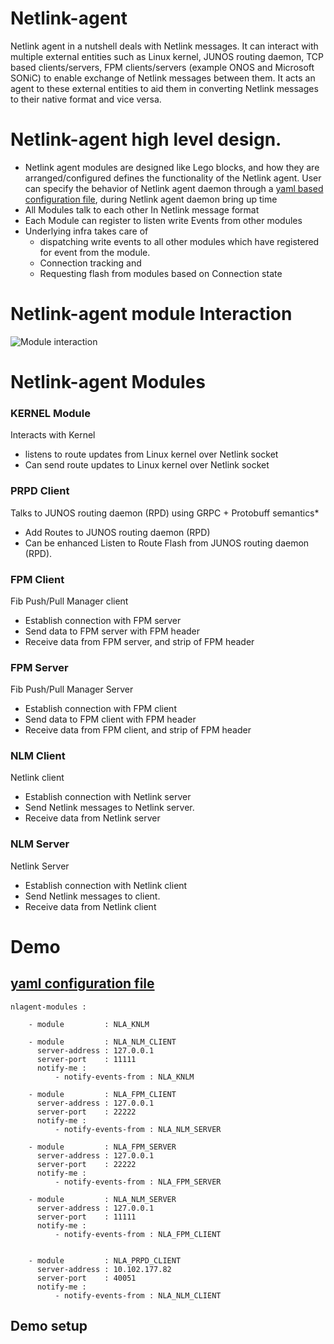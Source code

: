 # Netlink-agent
Netlink agent in a nutshell deals with Netlink messages.
It can interact with multiple external entities such as Linux kernel, JUNOS routing daemon, TCP based clients/servers, FPM  clients/servers (example  ONOS and Microsoft SONiC) to enable exchange of Netlink messages between them.
It acts an agent to these external entities to aid them in converting Netlink messages to their native format and vice versa.



# Netlink-agent high level design.
* Netlink agent modules are designed like Lego blocks, and how they are arranged/configured defines the functionality of the Netlink agent.
   User can specify the behavior of Netlink agent daemon through a [yaml based configuration file](utils/nlagent.yaml), during Netlink agent daemon bring up time
* All Modules talk to each other In Netlink message format
* Each Module can register to listen write Events from other modules
* Underlying infra takes care of 
   - dispatching write events to all other modules which have registered for event from the module.
   - Connection tracking and 
   - Requesting flash from modules based on Connection state

# Netlink-agent module Interaction
![Module interaction](https://user-images.githubusercontent.com/20463666/57955144-e4815c80-78a9-11e9-88d3-2943b2c35966.png)


# Netlink-agent Modules
### KERNEL Module
Interacts with Kernel
- listens to route updates from Linux kernel over Netlink socket
- Can send route updates to Linux kernel over Netlink socket

### PRPD Client
Talks to JUNOS routing daemon (RPD) using GRPC +  Protobuff semantics*
- Add Routes to JUNOS routing daemon (RPD)
- Can be enhanced Listen to Route Flash from JUNOS routing daemon (RPD).

### FPM Client
Fib Push/Pull Manager client
- Establish connection with FPM server
- Send data to FPM server with FPM header
- Receive data from FPM server, and strip of FPM header

### FPM Server
Fib Push/Pull Manager Server
- Establish connection with FPM client
- Send data to FPM client with FPM header
- Receive data from FPM client, and strip of FPM header

### NLM Client
Netlink client
- Establish connection with Netlink server
- Send Netlink messages to Netlink server.
- Receive data from Netlink server

### NLM Server
Netlink Server
- Establish connection with Netlink client
- Send Netlink messages to client.
- Receive data from Netlink client



# Demo
## [yaml configuration file](utils/nlagent_e2e_test.yaml)
```
nlagent-modules :

    - module         : NLA_KNLM

    - module         : NLA_NLM_CLIENT
      server-address : 127.0.0.1
      server-port    : 11111
      notify-me :
          - notify-events-from : NLA_KNLM

    - module         : NLA_FPM_CLIENT
      server-address : 127.0.0.1
      server-port    : 22222
      notify-me :
          - notify-events-from : NLA_NLM_SERVER

    - module         : NLA_FPM_SERVER
      server-address : 127.0.0.1
      server-port    : 22222
      notify-me :
          - notify-events-from : NLA_FPM_SERVER

    - module         : NLA_NLM_SERVER
      server-address : 127.0.0.1
      server-port    : 11111
      notify-me :
          - notify-events-from : NLA_FPM_CLIENT


    - module         : NLA_PRPD_CLIENT
      server-address : 10.102.177.82
      server-port    : 40051
      notify-me :
          - notify-events-from : NLA_NLM_CLIENT
```

## Demo setup

